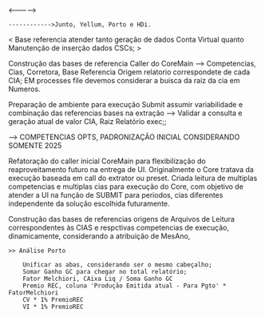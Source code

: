 <----->

    ------------>Junto, Yellum, Porto e HDi. 

< Base referencia atender tanto geração de dados Conta Virtual quanto Manutenção de inserção dados CSCs; >

Construção das bases de referencia Caller do CoreMain 
    --> Competencias, Cias, Corretora, Base Referencia Origem relatorio correspondete de cada CIA; EM processes file devemos considerar a buisca da raiz da cia em Numeros. 

Preparação de ambiente para execução Submit assumir variabilidade e combinação das referencias bases na extração
    --> Validar a consulta e geração atual de valor CIA, Raiz Relatório exec;;

--> COMPETENCIAS OPTS, PADRONIZAÇÃO INICIAL CONSIDERANDO SOMENTE 2025


Refatoração do caller inicial CoreMain para flexibilização do reaproveitamento futuro na entrega de UI. Originalmente o Core tratava da execução baseada em call do extrator ou
preset. Criada leitura de multiplas competencias e multiplas cias para execução do Core, com objetivo de atender a UI na função de SUBMIT para periodos, cias diferentes independente
da solução escolhida futuramente. 

Construção das bases de referencias origens de Arquivos de Leitura correspondentes às CIAS e respctivas competencias de execução, dinamicamente, considerando a atribuição de MesAno,


    >> Análise Porto

        Unificar as abas, considerando ser o mesmo cabeçalho; 
        Somar Ganho GC para chegar no total relatório;
        Fator Melchiori, CAixa Liq / Soma Ganho GC
        Premio REC, coluna 'Produção Emitida atual - Para Pgto' * FatorMelchiori
        CV * 1% PremioREC
        VI * 1% PremioREC

